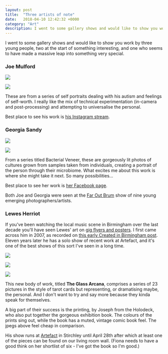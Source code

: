 ```yaml
---
layout: post
title:  "Three artists of note"
date:   2018-04-10 12:42:32 +0000
category: "Art"
description: I went to some gallery shows and would like to show you work by three young people.
---
```


I went to some gallery shows and would like to show you work by three young people, two at the start of something interesting, and one who seems to have made a massive leap into something very special. 

### Joe Mulford

![](../images/joemulford1.jpg)

![](../images/joemulford2.jpg)

These are from a series of self portraits dealing with his autism and feelings of self-worth. I really like the mix of technical experimentation (in-camera and post-processing) and attempting to universalise the personal. 

Best place to see his work is [his Instagram stream](https://www.instagram.com/joe__mulford/). 

### Georgia Sandy

![](../images/georgiasandy1.jpg)

![](../images/georgiasandy3.jpg)

From a series titled Bacterial Veneer, these are gorgeously lit photos of cultures grown from samples taken from individuals, creating a portrait of the person through their microbiome. What excites me about this work is where she might take it next. So many possibilities...

Best place to see her work is [her Facebook page](https://www.facebook.com/sandypantsphotography/).

Both Joe and Georgia were seen at the [Far Out Brum](https://www.faroutbrum.com) show of nine young emerging photographers/artists. 

### Lewes Herriot

If you've been watching the local music scene in Birmingham over the last decade you'll have seen Lewes' art on [gig flyers and posters](https://lewesherriot.carbonmade.com/projects/2955127#2). I first came across him in 2007, as recorded on [this early Created in Birmingham post](http://www.createdinbirmingham.com/2007/03/27/lewes-herriot/). Eleven years later he has a solo show of recent work at Artefact, and it's one of the best shows of this sort I've seen in a long time. 

![](../images/lewesherriot1.jpg)

![](../images/lewesherriot2.jpg)

![](../images/lewesherriot3.jpg)

This new body of work, titled **The Glass Arcana**, comprises a series of 23 pictures in the style of tarot cards but representing, or dramatising maybe, the personal. And I don't want to try and say more because they kinda speak for themselves. 

A big part of their success is the printing, by Joseph from the Holodeck, who also put together the gorgeous exhibition book. The colours of the prints sing out, while the book has a muted, vintage comic book feel. The jpegs above feel cheap in comparison. 

His show runs at [Artefact](http://artefactstirchley.co.uk) in Stirchley until April 28th after which at least one of the pieces can be found on our living room wall. (Fiona needs to have a good think on her shortlist of six - I've got the book so I'm good.)